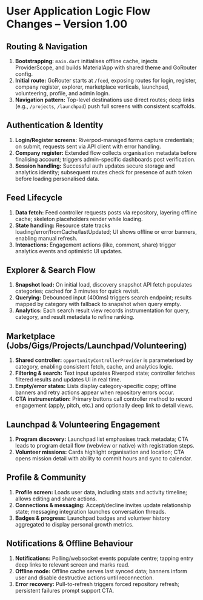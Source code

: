 # User Application Logic Flow Changes – Version 1.00

## Routing & Navigation
1. **Bootstrapping:** `main.dart` initialises offline cache, injects ProviderScope, and builds MaterialApp with shared theme and GoRouter config.
2. **Initial route:** GoRouter starts at `/feed`, exposing routes for login, register, company register, explorer, marketplace verticals, launchpad, volunteering, profile, and admin login.
3. **Navigation pattern:** Top-level destinations use direct routes; deep links (e.g., `/projects`, `/launchpad`) push full screens with consistent scaffolds.

## Authentication & Identity
1. **Login/Register screens:** Riverpod-managed forms capture credentials; on submit, requests sent via API client with error handling.
2. **Company register:** Extended flow collects organisation metadata before finalising account; triggers admin-specific dashboards post verification.
3. **Session handling:** Successful auth updates secure storage and analytics identity; subsequent routes check for presence of auth token before loading personalised data.

## Feed Lifecycle
1. **Data fetch:** Feed controller requests posts via repository, layering offline cache; skeleton placeholders render while loading.
2. **State handling:** Resource state tracks loading/error/fromCache/lastUpdated; UI shows offline or error banners, enabling manual refresh.
3. **Interactions:** Engagement actions (like, comment, share) trigger analytics events and optimistic UI updates.

## Explorer & Search Flow
1. **Snapshot load:** On initial load, discovery snapshot API fetch populates categories; cached for 3 minutes for quick revisit.
2. **Querying:** Debounced input (400ms) triggers search endpoint; results mapped by category with fallback to snapshot when query empty.
3. **Analytics:** Each search result view records instrumentation for query, category, and result metadata to refine ranking.

## Marketplace (Jobs/Gigs/Projects/Launchpad/Volunteering)
1. **Shared controller:** `opportunityControllerProvider` is parameterised by category, enabling consistent fetch, cache, and analytics logic.
2. **Filtering & search:** Text input updates Riverpod state; controller fetches filtered results and updates UI in real time.
3. **Empty/error states:** Lists display category-specific copy; offline banners and retry actions appear when repository errors occur.
4. **CTA instrumentation:** Primary buttons call controller method to record engagement (apply, pitch, etc.) and optionally deep link to detail views.

## Launchpad & Volunteering Engagement
1. **Program discovery:** Launchpad list emphasises track metadata; CTA leads to program detail flow (webview or native) with registration steps.
2. **Volunteer missions:** Cards highlight organisation and location; CTA opens mission detail with ability to commit hours and sync to calendar.

## Profile & Community
1. **Profile screen:** Loads user data, including stats and activity timeline; allows editing and share actions.
2. **Connections & messaging:** Accept/decline invites update relationship state; messaging integration launches conversation threads.
3. **Badges & progress:** Launchpad badges and volunteer history aggregated to display personal growth metrics.

## Notifications & Offline Behaviour
1. **Notifications:** Polling/websocket events populate centre; tapping entry deep links to relevant screen and marks read.
2. **Offline mode:** Offline cache serves last synced data; banners inform user and disable destructive actions until reconnection.
3. **Error recovery:** Pull-to-refresh triggers forced repository refresh; persistent failures prompt support CTA.
